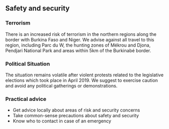 ## Safety and security

### **Terrorism**

There is an increased risk of terrorism in the northern regions along the border with Burkina Faso and Niger. We advise against all travel to this region, including Parc du W, the hunting zones of Mékrou and Djona, Pendjari National Park and areas within 5km of the Burkinabé border.

### **Political Situation**

The situation remains volatile after violent protests related to the legislative elections which took place in April 2019. We suggest to exercise caution and avoid any political gatherings or demonstrations.

### **Practical advice**

* Get advice locally about areas of risk and security concerns
* Take common-sense precautions about safety and security
* Know who to contact in case of an emergency